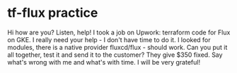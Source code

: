# tf-flux practice 

Hi how are you? Listen, help! I took a job on Upwork: terraform code for Flux on GKE. 
I really need your help - I don't have time to do it. I looked for modules, 
there is a native provider fluxcd/flux - should work. Can you put it all together, test it and send it to the customer? 
They give $350 fixed. Say what's wrong with me and what's with time. I will be very grateful!
